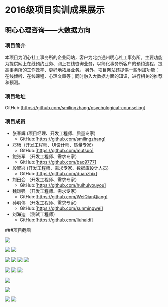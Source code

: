 ﻿# 2016级项目实训成果展示

## 明心心理咨询——大数据方向

### 项目简介

本项目为明心社工事务所的企业网站，客户为北京通州明心社工事务所。主要功能为提供网上在线预约业务、网上在线咨询业务，以简化事务所客户的预约流程，提高事务所的工作效率、更好地拓展业务。
另外，项目网站还提供一些附加功能：在线倾听、在线课程、心理文章等；同时融入大数据方面的知识，进行相关的推荐和预测。

### 项目地址
GitHub:[https://github.com/smilingzhang/psychological-counseling]

### 项目成员
- 张春辉 (项目经理、开发工程师、质量专家)
  - GitHub:[https://github.com/smilingzhang]
- 邓旸（开发工程师、UI设计师、质量专家）
  - GitHub:[https://github.com/mutsuo]
- 鲍张军 （开发工程师、需求专家）
  - GitHub:[https://github.com/bao9777]
- 段智兴 (开发工程师、需求专家、数据库设计人员)
  - GitHub:[https://github.com/duanzhix]
- 刘田会 （开发工程师、需求专家）
  - GitHub:[https://github.com/huihuiyouyou]
- 魏谦强 （开发工程师、需求专家）
  - GitHub:[https://github.com/WeiQianQiang]
- 孙明伟 （开发工程师、需求专家）
  - GitHub:[https://github.com/sunmingwei]
- 刘海迪 （测试工程师）
  - GitHub:[https://github.com/liuhaidi]

###项目截图
<p>
<img src="./images/登录.jpg"/>
</p>
<p>
<img src="./images/首页_1.jpg"/>
<img src="./images/首页_2.jpg"/>
</p>
<p>
<img src="./images/咨询_1.jpg"/>
<img src="./images/咨询_2.jpg"/>
<img src="./images/咨询_3.jpg"/>
<img src="./images/咨询_4.jpg"/>
</p>
<p>
<img src="./images/课程_1.jpg"/>
<img src="./images/课程_2.jpg"/>
<img src="./images/课程_3.jpg"/>
</p>
<p>
<img src="./images/阅读_1.jpg"/>
</p>
<p>
<img src="./images/个人中心.jpg"/>
</p>
<p>
<img src="./images/后台管理_1.jpg"/>
<img src="./images/后台管理_2.jpg"/>
</p>

